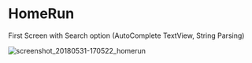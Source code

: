 # HomeRun

First Screen with Search option
(AutoComplete TextView, String Parsing)

![screenshot_20180531-170522_homerun](https://user-images.githubusercontent.com/25648974/40810447-c546bcb0-64fb-11e8-98b5-61b99f3fe770.jpg)

